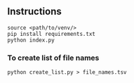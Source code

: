 ## Instructions
```
source <path/to/venv/>
pip install requirements.txt
python index.py
```

### To create list of file names
```
python create_list.py > file_names.tsv
```

